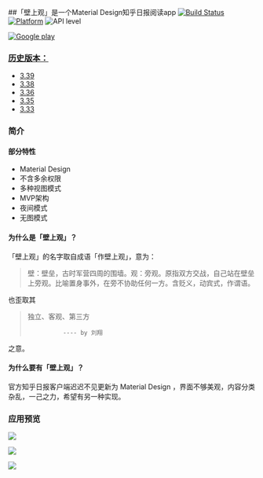 ##「壁上观」是一个Material Design知乎日报阅读app 
  [![Build Status](https://travis-ci.org/Tneciv/ZhihuDaily.svg?branch=master)](https://travis-ci.org/Tneciv/ZhihuDaily)
  [![Platform](https://img.shields.io/badge/platform-android-green.svg)](http://developer.android.com/index.html)
  ![API level](https://img.shields.io/badge/API-16%2B-brightgreen.svg)
  

  [![Google play](http://i.imgur.com/OCW17zi.png?1)](https://play.google.com/store/apps/details?id=com.tneciv.zhihudaily)

### [历史版本：](https://github.com/Tneciv/ZhihuDaily/releases)

* [3.39](https://github.com/Tneciv/ZhihuDaily/releases/download/v3.39/com.tneciv.zhihudaily-3.39-20160320-release.apk)
* [3.38](https://github.com/Tneciv/ZhihuDaily/releases/download/v3.38/com.tneciv.zhihudaily-3.38-20160305-release.apk)
* [3.36](https://github.com/Tneciv/ZhihuDaily/releases/download/v3.36/com.tneciv.zhihudaily-3.36-20160229-release.apk)
* [3.35](https://github.com/Tneciv/ZhihuDaily/releases/download/v3.35/com.tneciv.zhihudaily-3.35-20160225-release.apk)
* [3.33](https://github.com/Tneciv/ZhihuDaily/releases/download/v3.33/com.tneciv.zhihudaily-3.33-20160220.apk)

### 简介

#### 部分特性

- Material Design
- 不含多余权限
- 多种视图模式
- MVP架构
- 夜间模式
- 无图模式

#### 为什么是「壁上观」？

「壁上观」的名字取自成语「作壁上观」，意为：
> 壁：壁垒，古时军营四周的围墙。观：旁观。原指双方交战，自己站在壁垒上旁观。比喻置身事外，在旁不协助任何一方。含贬义，动宾式，作谓语。

也歪取其
> 独立、客观、第三方
>
>               ---- by 刘翔

之意。


#### 为什么要有「壁上观」？

官方知乎日报客户端迟迟不见更新为 Material Design ，界面不够美观，内容分类杂乱，一己之力，希望有另一种实现。 

### 应用预览

![](https://github.com/Tneciv/ZhihuDaily/raw/master/screenshots/main.gif)

![](https://github.com/Tneciv/ZhihuDaily/raw/master/screenshots/second.gif)

![](https://github.com/Tneciv/ZhihuDaily/raw/master/screenshots/third.gif)



